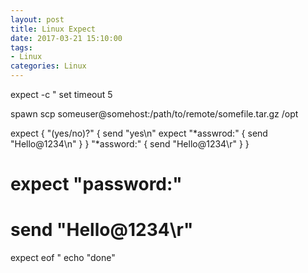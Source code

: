 ```yaml
---
layout: post
title: Linux Expect
date: 2017-03-21 15:10:00
tags:
- Linux
categories: Linux
---
```



expect -c "
set timeout 5

spawn scp someuser@somehost:/path/to/remote/somefile.tar.gz /opt

expect {
    \"(yes/no)?\"
    {
         send \"yes\n\"
         expect \"*asswrod:\" { send \"Hello@1234\n\" }
     }
     \"*assword:\"
     {
         send \"Hello@1234\r\"
     }
}

# expect \"password:\"
# send \"Hello@1234\r\"
expect eof
"
echo "done"
